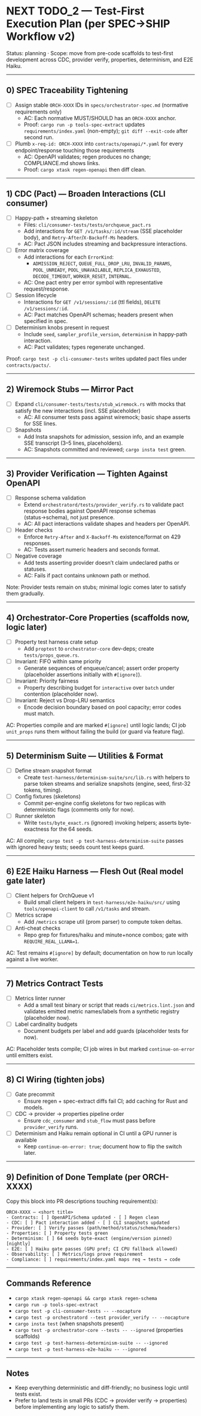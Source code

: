 # NEXT TODO_2 — Test-First Execution Plan (per SPEC→SHIP Workflow v2)

Status: planning · Scope: move from pre-code scaffolds to test-first development across CDC, provider verify, properties, determinism, and E2E Haiku.

---

## 0) SPEC Traceability Tightening

- [ ] Assign stable `ORCH-XXXX` IDs in `specs/orchestrator-spec.md` (normative requirements only)
  - AC: Each normative MUST/SHOULD has an `ORCH-XXXX` anchor.
  - Proof: `cargo run -p tools-spec-extract` updates `requirements/index.yaml` (non-empty); `git diff --exit-code` after second run.
- [ ] Plumb `x-req-id: ORCH-XXXX` into `contracts/openapi/*.yaml` for every endpoint/response touching those requirements
  - AC: OpenAPI validates; regen produces no change; COMPLIANCE.md shows links.
  - Proof: `cargo xtask regen-openapi` then diff clean.

---

## 1) CDC (Pact) — Broaden Interactions (CLI consumer)

- [ ] Happy-path + streaming skeleton
  - Files: `cli/consumer-tests/tests/orchqueue_pact.rs`
  - Add interactions for `GET /v1/tasks/:id/stream` (SSE placeholder body), and `Retry-After`/`X-Backoff-Ms` headers.
  - AC: Pact JSON includes streaming and backpressure interactions.
- [ ] Error matrix coverage
  - Add interactions for each `ErrorKind`:
    - `ADMISSION_REJECT`, `QUEUE_FULL_DROP_LRU`, `INVALID_PARAMS`, `POOL_UNREADY`, `POOL_UNAVAILABLE`, `REPLICA_EXHAUSTED`, `DECODE_TIMEOUT`, `WORKER_RESET`, `INTERNAL`.
  - AC: One pact entry per error symbol with representative request/response.
- [ ] Session lifecycle
  - Interactions for `GET /v1/sessions/:id` (ttl fields), `DELETE /v1/sessions/:id`.
  - AC: Pact matches OpenAPI schemas; headers present when specified in spec.
- [ ] Determinism knobs present in request
  - Include `seed`, `sampler_profile_version`, `determinism` in happy-path interaction.
  - AC: Pact validates; types regenerate unchanged.

Proof: `cargo test -p cli-consumer-tests` writes updated pact files under `contracts/pacts/`.

---

## 2) Wiremock Stubs — Mirror Pact

- [ ] Expand `cli/consumer-tests/tests/stub_wiremock.rs` with mocks that satisfy the new interactions (incl. SSE placeholder)
  - AC: All consumer tests pass against wiremock; basic shape asserts for SSE lines.
- [ ] Snapshots
  - Add Insta snapshots for admission, session info, and an example SSE transcript (3–5 lines, placeholders).
  - AC: Snapshots committed and reviewed; `cargo insta test` green.

---

## 3) Provider Verification — Tighten Against OpenAPI

- [ ] Response schema validation
  - Extend `orchestratord/tests/provider_verify.rs` to validate pact response bodies against OpenAPI response schemas (status→schema), not just presence.
  - AC: All pact interactions validate shapes and headers per OpenAPI.
- [ ] Header checks
  - Enforce `Retry-After` and `X-Backoff-Ms` existence/format on 429 responses.
  - AC: Tests assert numeric headers and seconds format.
- [ ] Negative coverage
  - Add tests asserting provider doesn’t claim undeclared paths or statuses.
  - AC: Fails if pact contains unknown path or method.

Note: Provider tests remain on stubs; minimal logic comes later to satisfy them gradually.

---

## 4) Orchestrator-Core Properties (scaffolds now, logic later)

- [ ] Property test harness crate setup
  - Add `proptest` to `orchestrator-core` dev-deps; create `tests/props_queue.rs`.
- [ ] Invariant: FIFO within same priority
  - Generate sequences of enqueue/cancel; assert order property (placeholder assertions initially with `#[ignore]`).
- [ ] Invariant: Priority fairness
  - Property describing budget for `interactive` over `batch` under contention (placeholder now).
- [ ] Invariant: Reject vs Drop-LRU semantics
  - Encode decision boundary based on pool capacity; error codes must match.

AC: Properties compile and are marked `#[ignore]` until logic lands; CI job `unit_props` runs them without failing the build (or guard via feature flag).

---

## 5) Determinism Suite — Utilities & Format

- [ ] Define stream snapshot format
  - Create `test-harness/determinism-suite/src/lib.rs` with helpers to parse token streams and serialize snapshots (engine, seed, first-32 tokens, timing).
- [ ] Config fixtures (skeletons)
  - Commit per-engine config skeletons for two replicas with deterministic flags (comments only for now).
- [ ] Runner skeleton
  - Write `tests/byte_exact.rs` (ignored) invoking helpers; asserts byte-exactness for the 64 seeds.

AC: All compile; `cargo test -p test-harness-determinism-suite` passes with ignored heavy tests; seeds count test keeps guard.

---

## 6) E2E Haiku Harness — Flesh Out (Real model gate later)

- [ ] Client helpers for OrchQueue v1
  - Build small client helpers in `test-harness/e2e-haiku/src/` using `tools/openapi-client` to call `/v1/tasks` and stream.
- [ ] Metrics scrape
  - Add `/metrics` scrape util (prom parser) to compute token deltas.
- [ ] Anti-cheat checks
  - Repo grep for fixtures/haiku and minute+nonce combos; gate with `REQUIRE_REAL_LLAMA=1`.

AC: Test remains `#[ignore]` by default; documentation on how to run locally against a live worker.

---

## 7) Metrics Contract Tests

- [ ] Metrics linter runner
  - Add a small test binary or script that reads `ci/metrics.lint.json` and validates emitted metric names/labels from a synthetic registry (placeholder now).
- [ ] Label cardinality budgets
  - Document budgets per label and add guards (placeholder tests for now).

AC: Placeholder tests compile; CI job wires in but marked `continue-on-error` until emitters exist.

---

## 8) CI Wiring (tighten jobs)

- [ ] Gate precommit
  - Ensure regen + spec-extract diffs fail CI; add caching for Rust and models.
- [ ] CDC → provider → properties pipeline order
  - Ensure `cdc_consumer` and `stub_flow` must pass before `provider_verify` runs.
- [ ] Determinism and Haiku remain optional in CI until a GPU runner is available
  - Keep `continue-on-error: true`; document how to flip the switch later.

---

## 9) Definition of Done Template (per ORCH-XXXX)

Copy this block into PR descriptions touching requirement(s):

```
ORCH-XXXX — <short title>
- Contracts: [ ] OpenAPI/Schema updated · [ ] Regen clean
- CDC: [ ] Pact interaction added · [ ] CLI snapshots updated
- Provider: [ ] Verify passes (path/method/status/schema/headers)
- Properties: [ ] Property tests green
- Determinism: [ ] 64 seeds byte-exact (engine/version pinned) [nightly]
- E2E: [ ] Haiku gate passes (GPU pref; CI CPU fallback allowed)
- Observability: [ ] Metrics/logs prove requirement
- Compliance: [ ] requirements/index.yaml maps req → tests → code
```

---

## Commands Reference

- `cargo xtask regen-openapi && cargo xtask regen-schema`
- `cargo run -p tools-spec-extract`
- `cargo test -p cli-consumer-tests -- --nocapture`
- `cargo test -p orchestratord --test provider_verify -- --nocapture`
- `cargo insta test` (when snapshots present)
- `cargo test -p orchestrator-core --tests -- --ignored` (properties scaffolds)
- `cargo test -p test-harness-determinism-suite -- --ignored`
- `cargo test -p test-harness-e2e-haiku -- --ignored`

---

## Notes

- Keep everything deterministic and diff-friendly; no business logic until tests exist.
- Prefer to land tests in small PRs (CDC → provider verify → properties) before implementing any logic to satisfy them.
